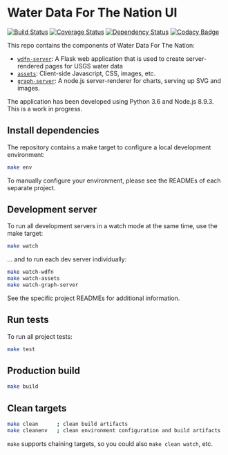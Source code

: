 # Water Data For The Nation UI

[![Build Status](https://travis-ci.org/usgs/waterdataui.svg?branch=master)](https://travis-ci.org/usgs/waterdataui)
[![Coverage Status](https://coveralls.io/repos/github/usgs/waterdataui/badge.svg?branch=master)](https://coveralls.io/github/usgs/waterdataui?branch=master)
[![Dependency Status](https://gemnasium.com/badges/github.com/usgs/waterdataui.svg)](https://gemnasium.com/github.com/usgs/waterdataui)
[![Codacy Badge](https://api.codacy.com/project/badge/Grade/05497ebda0d2450bb11eba0e436f4360)](https://www.codacy.com/app/ayan/waterdataui?utm_source=github.com&amp;utm_medium=referral&amp;utm_content=usgs/waterdataui&amp;utm_campaign=Badge_Grade)

This repo contains the components of Water Data For The Nation:

- [`wdfn-server`](wdfn-server): A Flask web application that is used to create server-rendered pages for USGS water data
- [`assets`](assets): Client-side Javascript, CSS, images, etc.
- [`graph-server`](graph-server): A node.js server-renderer for charts, serving up SVG and images.

The application has been developed using Python 3.6 and Node.js 8.9.3. This is a work in progress.

## Install dependencies

The repository contains a make target to configure a local development environment:

```bash
make env
```

To manually configure your environment, please see the READMEs of each separate project.

## Development server

To run all development servers in a watch mode at the same time, use the make target:

```bash
make watch
```

... and to run each dev server individually:

```bash
make watch-wdfn
make watch-assets
make watch-graph-server
```

See the specific project READMEs for additional information.

## Run tests

To run all project tests:

```bash
make test
```

## Production build

```bash
make build
```

## Clean targets

```bash
make clean      ; clean build artifacts
make cleanenv   ; clean environment configuration and build artifacts
```

`make` supports chaining targets, so you could also `make clean watch`, etc.
